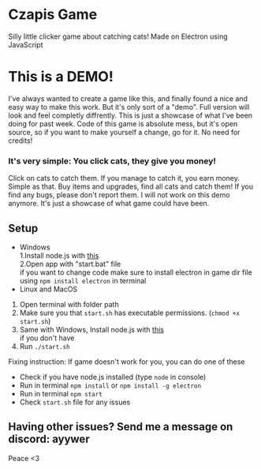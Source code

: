 # Czapis Game

Silly little clicker game about catching cats!
Made on Electron using JavaScript

# This is a DEMO!
I've always wanted to create a game like this, and finally found a nice and easy way to make this work. But it's only sort of a "demo". Full version will look and feel completly diffrently.
This is just a showcase of what I've been doing for past week. Code of this game is absolute mess, but it's open source, so if you want to make yourself a change, go for it. No need for credits!

### It's very simple: You click cats, they give you money!
Click on cats to catch them. If you manage to catch it, you earn money. Simple as that. 
Buy items and upgrades, find all cats and catch them!
If you find any bugs, please don't report them. I will not work on this demo anymore. It's just a showcase of what game could have been.

## Setup
- Windows <br />
1.Install node.js with [this](https://nodejs.org/en) <br />
2.Open app with "start.bat" file <br />
if you want to change code make sure to install electron in game dir file using ``npm install electron`` in terminal <br />
- Linux and MacOS
1. Open terminal with folder path
2. Make sure you that ``start.sh`` has executable permissions. (``chmod +x start.sh``)
3. Same with Windows, Install node.js with [this](https://nodejs.org/en) <br /> if you don't have
4. Run ``./start.sh``

Fixing instruction:
If game doesn't work for you, you can do one of these
- Check if you have node.js installed (type ``node`` in console)
- Run in terminal ``npm install`` or ``npm install -g electron``
- Run in terminal ``npm start``
- Check ``start.sh`` file for any issues


## Having other issues? Send me a message on discord: ayywer
Peace <3
